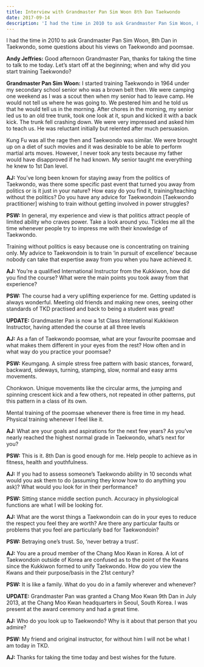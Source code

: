 ```yaml
---
title: Interview with Grandmaster Pan Sim Woon 8th Dan Taekwondo
date: 2017-09-14
description: 'I had the time in 2010 to ask Grandmaster Pan Sim Woon, 8th Dan in Taekwondo, some questions about his views on Taekwondo and poomsae.'
---
```


I had the time in 2010 to ask Grandmaster Pan Sim Woon, 8th Dan in Taekwondo, some questions about his views on Taekwondo and poomsae.

**Andy Jeffries:** Good afternoon Grandmaster Pan, thanks for taking the time to talk to me today. Let’s start off at the beginning; when and why did you start training Taekwondo?

**Grandmaster Pan Sim Woon:** I started training Taekwondo in 1964 under my secondary school senior who was a brown belt then. We were camping one weekend as I was a scout then when my senior had to leave camp. He would not tell us where he was going to. We pestered him and he told us that he would tell us in the morning. After chores in the morning, my senior led us to an old tree trunk, took one look at it, spun and kicked it with a back kick. The trunk fell crashing down. We were very impressed and asked him to teach us. He was reluctant initially but relented after much persuasion.

Kung Fu was all the rage then and Taekwondo was similar. We were brought up on a diet of such movies and it was desirable to be able to perform martial arts moves. However, I never took any tests because my father would have disapproved if he had known. My senior taught me everything he knew to 1st Dan level.

**AJ:** You’ve long been known for staying away from the politics of Taekwondo, was there some specific past event that turned you away from politics or is it just in your nature? How easy do you find it, training/teaching without the politics? Do you have any advice for Taekwondoin [Taekwondo practitioner] wishing to train without getting involved in power struggles?

**PSW:** In general, my experience and view is that politics attract people of limited ability who craves power. Take a look around you. Tickles me all the time whenever people try to impress me with their knowledge of Taekwondo.

Training without politics is easy because one is concentrating on training only. My advice to Taekwondoin is to train ‘in pursuit of excellence’ because nobody can take that expertise away from you when you have achieved it.

**AJ:** You’re a qualified International Instructor from the Kukkiwon, how did you find the course? What were the main points you took away from that experience?

**PSW:** The course had a very uplifting experience for me. Getting updated is always wonderful. Meeting old friends and making new ones, seeing other standards of TKD practised and back to being a student was great!

**UPDATE:** Grandmaster Pan is now a 1st Class International Kukkiwon Instructor, having attended the course at all three levels

**AJ:** As a fan of Taekwondo poomsae, what are your favourite poomsae and what makes them different in your eyes from the rest? How often and in what way do you practice your poomsae?

**PSW:** Keumgang. A simple stress free pattern with basic stances, forward, backward, sideways, turning, stamping, slow, normal and easy arms movements.

Chonkwon. Unique movements like the circular arms, the jumping and spinning crescent kick and a few others, not repeated in other patterns, put this pattern in a class of its own.

Mental training of the poomsae whenever there is free time in my head. Physical training whenever I feel like it.

**AJ:** What are your goals and aspirations for the next few years? As you’ve nearly reached the highest normal grade in Taekwondo, what’s next for you?

**PSW:** This is it. 8th Dan is good enough for me. Help people to achieve as in fitness, health and youthfulness.

**AJ:** If you had to assess someone’s Taekwondo ability in 10 seconds what would you ask them to do (assuming they know how to do anything you ask)? What would you look for in their performance?

**PSW:** Sitting stance middle section punch. Accuracy in physiological functions are what I will be looking for.

**AJ:** What are the worst things a Taekwondoin can do in your eyes to reduce the respect you feel they are worth? Are there any particular faults or problems that you feel are particularly bad for Taekwondoin?

**PSW:** Betraying one’s trust. So, ‘never betray a trust’.

**AJ:** You are a proud member of the Chang Moo Kwan in Korea. A lot of Taekwondoin outside of Korea are confused as to the point of the Kwans since the Kukkiwon formed to unify Taekwondo. How do you view the Kwans and their purpose/basis in the 21st century?

**PSW:** It is like a family. What do you do in a family wherever and whenever?

**UPDATE:** Grandmaster Pan was granted a Chang Moo Kwan 9th Dan in July 2013, at the Chang Moo Kwan headquarters in Seoul, South Korea. I was present at the award ceremony and had a great time.

**AJ:** Who do you look up to Taekwondo? Why is it about that person that you admire?

**PSW:** My friend and original instructor, for without him I will not be what I am today in TKD.

**AJ:** Thanks for taking the time today and best wishes for the future.
